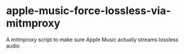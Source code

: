 # apple-music-force-lossless-via-mitmproxy
A mitmproxy script to make sure Apple Music actually streams lossless audio
